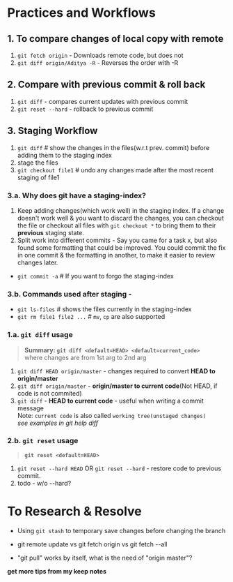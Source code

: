 # Practices and Workflows

## 1. To compare changes of local copy with remote
1. `git fetch origin` - Downloads remote code, but does not 
2. `git diff origin/Aditya -R` - Reverses the order with -R

## 2. Compare with previous commit & roll back
1. `git diff` - compares current updates with previous commit
2. `git reset --hard` - rollback to previous commit

## 3. Staging Workflow
1. `git diff`			# show the changes in the files(w.r.t prev. commit) before adding them to the staging index
2. stage the files
3. `git checkout file1`	# undo any changes made after the most recent staging of file1

### 3.a. Why does git have a staging-index?
1) Keep adding changes(which work well) in the staging index. If a change doesn't work well & you want to discard the changes, you can checkout the file or checkout all files with `git checkout *` to bring them to their **previous** staging state.
2) Split work into different commits -
	Say you came for a task x, but also found some formatting that could be improved. You could commit the fix in one commit & the formatting in another, to make it easier to review changes later.
- `git commit -a`	# If you want to forgo the staging-index

### 3.b. Commands used after staging -
- `git ls-files`		# shows the files currently in the staging-index
- `git rm file1 file2 ...`	# `mv`, `cp` are also supported

### 1.a. `git diff` usage
> **Summary: `git diff <default=HEAD> <default=current_code>`** \
where changes are from 1st arg to 2nd arg
1. `git diff HEAD origin/master` - changes required to convert **HEAD to origin/master**
2. `git diff origin/master`      - **origin/master to current code**(Not HEAD, if code is not commited)
3. `git diff`                    - **HEAD to current code** - useful when writing a commit message \
Note: `current code` is also called `working tree(unstaged changes)` \
*see examples in git help diff*

### 2.b. `git reset` usage
> **`git reset <default=HEAD>`**
1. `git reset --hard HEAD` OR `git reset --hard` - restore code to previous commit.
2. todo - w/o --hard?

# To Research & Resolve
- Using `git stash` to temporary save changes before changing the branch

- git remote update vs git fetch origin vs git fetch --all

- "git pull" works by itself, what is the need of "origin master"?

**get more tips from my keep notes**